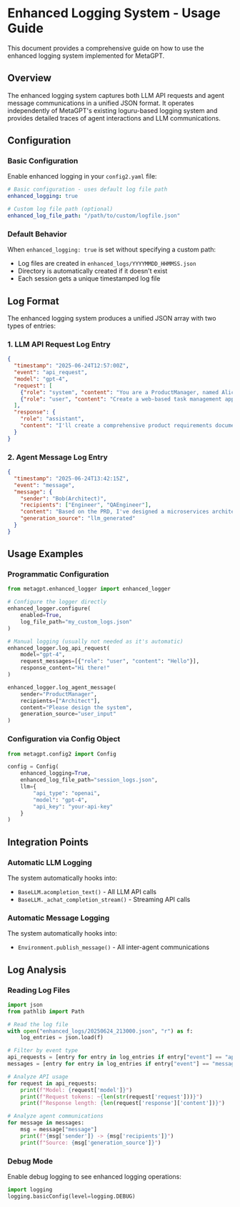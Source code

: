 # Enhanced Logging System - Usage Guide

This document provides a comprehensive guide on how to use the enhanced logging system implemented for MetaGPT.

## Overview

The enhanced logging system captures both LLM API requests and agent message communications in a unified JSON format. It operates independently of MetaGPT's existing loguru-based logging system and provides detailed traces of agent interactions and LLM communications.

## Configuration

### Basic Configuration

Enable enhanced logging in your `config2.yaml` file:

```yaml
# Basic configuration - uses default log file path
enhanced_logging: true

# Custom log file path (optional)
enhanced_log_file_path: "/path/to/custom/logfile.json"
```

### Default Behavior

When `enhanced_logging: true` is set without specifying a custom path:
- Log files are created in `enhanced_logs/YYYYMMDD_HHMMSS.json`
- Directory is automatically created if it doesn't exist
- Each session gets a unique timestamped log file

## Log Format

The enhanced logging system produces a unified JSON array with two types of entries:

### 1. LLM API Request Log Entry

```json
{
  "timestamp": "2025-06-24T12:57:00Z",
  "event": "api_request",
  "model": "gpt-4",
  "request": [
    {"role": "system", "content": "You are a ProductManager, named Alice..."},
    {"role": "user", "content": "Create a web-based task management application"}
  ],
  "response": {
    "role": "assistant",
    "content": "I'll create a comprehensive product requirements document..."
  }
}
```

### 2. Agent Message Log Entry

```json
{
  "timestamp": "2025-06-24T13:42:15Z",
  "event": "message",
  "message": {
    "sender": "Bob(Architect)",
    "recipients": ["Engineer", "QAEngineer"],
    "content": "Based on the PRD, I've designed a microservices architecture...",
    "generation_source": "llm_generated"
  }
}
```

## Usage Examples

### Programmatic Configuration

```python
from metagpt.enhanced_logger import enhanced_logger

# Configure the logger directly
enhanced_logger.configure(
    enabled=True,
    log_file_path="my_custom_logs.json"
)

# Manual logging (usually not needed as it's automatic)
enhanced_logger.log_api_request(
    model="gpt-4",
    request_messages=[{"role": "user", "content": "Hello"}],
    response_content="Hi there!"
)

enhanced_logger.log_agent_message(
    sender="ProductManager",
    recipients=["Architect"],
    content="Please design the system",
    generation_source="user_input"
)
```

### Configuration via Config Object

```python
from metagpt.config2 import Config

config = Config(
    enhanced_logging=True,
    enhanced_log_file_path="session_logs.json",
    llm={
        "api_type": "openai",
        "model": "gpt-4",
        "api_key": "your-api-key"
    }
)
```

## Integration Points

### Automatic LLM Logging

The system automatically hooks into:
- `BaseLLM.acompletion_text()` - All LLM API calls
- `BaseLLM._achat_completion_stream()` - Streaming API calls

### Automatic Message Logging

The system automatically hooks into:
- `Environment.publish_message()` - All inter-agent communications

## Log Analysis

### Reading Log Files

```python
import json
from pathlib import Path

# Read the log file
with open("enhanced_logs/20250624_213000.json", "r") as f:
    log_entries = json.load(f)

# Filter by event type
api_requests = [entry for entry in log_entries if entry["event"] == "api_request"]
messages = [entry for entry in log_entries if entry["event"] == "message"]

# Analyze API usage
for request in api_requests:
    print(f"Model: {request['model']}")
    print(f"Request tokens: ~{len(str(request['request']))}")
    print(f"Response length: {len(request['response']['content'])}")

# Analyze agent communications
for message in messages:
    msg = message["message"]
    print(f"{msg['sender']} -> {msg['recipients']}")
    print(f"Source: {msg['generation_source']}")
```

### Debug Mode

Enable debug logging to see enhanced logging operations:

```python
import logging
logging.basicConfig(level=logging.DEBUG)
```